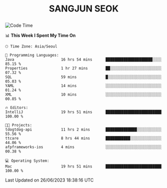 <h1>
 <p align="center">
   SANGJUN SEOK
 </p>
</h1>

<!--START_SECTION:waka-->
![Code Time](http://img.shields.io/badge/Code%20Time-2%2C655%20hrs%2051%20mins-blue)

📊 **This Week I Spent My Time On** 

```text
🕑︎ Time Zone: Asia/Seoul

💬 Programming Languages: 
Java                     16 hrs 54 mins      █████████████████████░░░░   85.15 % 
Properties               1 hr 27 mins        ██░░░░░░░░░░░░░░░░░░░░░░░   07.32 % 
SQL                      59 mins             █░░░░░░░░░░░░░░░░░░░░░░░░   05.03 % 
YAML                     14 mins             ░░░░░░░░░░░░░░░░░░░░░░░░░   01.24 % 
XML                      10 mins             ░░░░░░░░░░░░░░░░░░░░░░░░░   00.85 % 

🔥 Editors: 
IntelliJ                 19 hrs 51 mins      █████████████████████████   100.00 % 

🐱‍💻 Projects: 
tdogtdog-api             11 hrs 2 mins       ██████████████░░░░░░░░░░░   55.56 % 
ttcare                   8 hrs 44 mins       ███████████░░░░░░░░░░░░░░   44.06 % 
afpframeworks-ios        4 mins              ░░░░░░░░░░░░░░░░░░░░░░░░░   00.38 % 

💻 Operating System: 
Mac                      19 hrs 51 mins      █████████████████████████   100.00 % 
```


 Last Updated on 26/06/2023 18:38:16 UTC
<!--END_SECTION:waka-->

